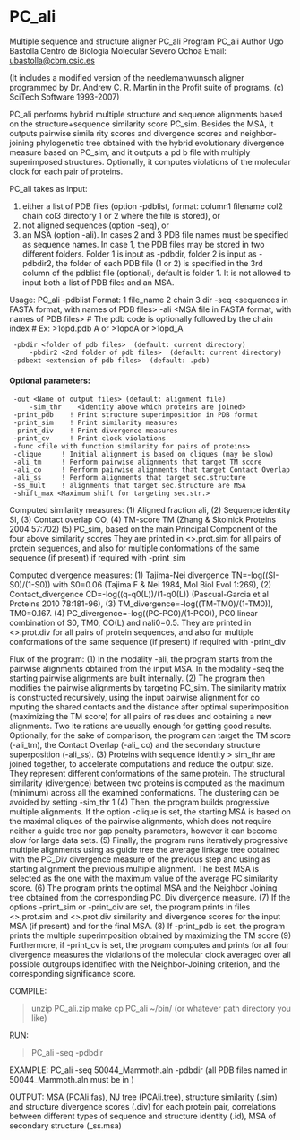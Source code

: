 # PC_ali
Multiple sequence and structure aligner PC_ali
Program PC_ali
Author Ugo Bastolla Centro de Biologia Molecular Severo Ochoa
Email: <ubastolla@cbm.csic.es>

(It includes a modified version of the needlemanwunsch aligner programmed by Dr. Andrew C. R. Martin in the Profit suite of programs, (c) SciTech Software 1993-2007)

PC_ali performs hybrid multiple structure and sequence alignments based on the structure+sequence similarity score PC_sim. Besides the MSA, it outputs pairwise simila
rity scores and divergence scores and neighbor-joining phylogenetic tree obtained with the hybrid evolutionary divergence measure based on PC_sim, and it outputs a pd
b file with multiply superimposed structures. Optionally, it computes violations of the molecular clock for each pair of proteins.

PC_ali takes as input:
1) either a list of PDB files (option -pdblist, format: column1 filename col2 chain col3 directory 1 or 2 where the file is stored), or
2) not aligned sequences (option -seq), or
3) an MSA (option -ali).
In cases 2 and 3 PDB file names must be specified as sequence names.
In case 1, the PDB files may be stored in two different folders. Folder 1 is input as -pdbdir, folder 2 is input as -pdbdir2, the folder of each PDB file (1 or 2) is specified in the 3rd column of the pdblist file (optional), default is folder 1. 
It is not allowed to input both a list of PDB files and an MSA.

Usage:
PC_ali  -pdblist <List of PDB files> Format: 1 file_name 2 chain 3 dir 
        -seq <sequences in FASTA format, with names of PDB files>
	-ali <MSA file in FASTA format, with names of PDB files>
	# The pdb code is optionally followed by the chain index
	# Ex: >1opd.pdb A or >1opdA or >1opd_A

	 -pbdir <folder of pdb files>  (default: current directory)
         -pbdir2 <2nd folder of pdb files>  (default: current directory)
	 -pdbext <extension of pdb files>  (default: .pdb)
#### Optional parameters:
	 -out <Name of output files> (default: alignment file)
         -sim_thr    <identity above which proteins are joined>
	 -print_pdb    ! Print structure superimposition in PDB format
	 -print_sim    ! Print similarity measures
	 -print_div    ! Print divergence measures
	 -print_cv     ! Print clock violations
	 -func <file with function similarity for pairs of proteins>
  	 -clique     ! Initial alignment is based on cliques (may be slow)
	 -ali_tm     ! Perform pairwise alignments that target TM score
	 -ali_co     ! Perform pairwise alignments that target Contact Overlap
	 -ali_ss     ! Perform alignments that target sec.structure
	 -ss_mult    ! alignments that target sec.structure are MSA
	 -shift_max <Maximum shift for targeting sec.str.>

Computed similarity measures:
(1) Aligned fraction ali,
(2) Sequence identity SI,
(3) Contact overlap CO,
(4) TM-score TM (Zhang & Skolnick Proteins 2004 57:702)
(5) PC_sim, based on the main Principal Component of the four above similarity scores
They are printed in <>.prot.sim for all pairs of protein sequences, and also for multiple conformations of the same sequence (if present) if required with -print_sim

Computed divergence measures:
(1) Tajima-Nei divergence TN=-log((SI-S0)/(1-S0)) with S0=0.06 (Tajima F & Nei 1984, Mol Biol Evol 1:269),
(2) Contact_divergence CD=-log((q-q0(L))/(1-q0(L)) (Pascual-Garcia et al Proteins 2010 78:181-96),
(3) TM_divergence=-log((TM-TM0)/(1-TM0)), TM0=0.167.
(4) PC_divergence=-log((PC-PC0)/(1-PC0)), PC0 linear combination of S0, TM0, CO(L) and nali0=0.5.
They are printed in <>.prot.div for all pairs of protein sequences, and also for multiple conformations of the same sequence (if present) if required with -print_div

Flux of the program:
(1) In the modality -ali, the program starts from the pairwise alignments obtained from the input MSA. In the modality -seq the starting pairwise alignments are built
 internally.
 (2) The program then modifies the pairwise alignments by targeting PC_sim. The similarity matrix is constructed recursively, using the input pairwise alignment for co
mputing the shared contacts and the distance after optimal superimposition (maximizing the TM score) for all pairs of residues and obtaining a new alignments. Two ite
rations are usually enough for getting good results. Optionally, for the sake of comparison, the program can target the TM score (-ali_tm), the Contact Overlap (-ali_
co) and the secondary structure superposition (-ali_ss).
(3) Proteins with sequence identity > sim_thr are joined together, to accelerate computations and reduce the output size. They represent different conformations of the same protein. The structural similarity (divergence) between two proteins is computed as the maximum (minimum) across all the examined conformations. The clustering can be avoided by setting -sim_thr 1
(4) Then, the program builds progressive multiple alignments. If the option -clique is set, the starting MSA is based on the maximal cliques of the pairwise alignments, which does not require neither a guide tree nor gap penalty parameters, however it can become slow for large data sets.
(5) Finally, the program runs iteratively progressive multiple alignments using as guide tree the average linkage tree obtained with the PC_Div divergence measure of the previous step and using as starting alignment the previous multiple alignment. The best MSA is selected as the one with the maximum value of the average PC similarity score.
(6) The program prints the optimal MSA and the Neighbor Joining tree obtained from the corresponding PC_Div divergence measure.
(7) If the options -print_sim or -print_div are set, the program prints in files <>.prot.sim and <>.prot.div similarity and divergence scores for the input MSA (if present) and for the final MSA.
(8) If -print_pdb is set, the program prints the multiple superimposition obtained by maximizing the TM score
(9) Furthermore, if -print_cv is set, the program computes and prints for all four divergence measures the violations of the molecular clock averaged over all possible outgroups identified with the Neighbor-Joining criterion, and the corresponding significance score.


COMPILE:
>unzip PC_ali.zip
>make
>cp PC_ali ~/bin/ (or whatever path directory you like)

RUN:
>PC_ali -seq <sequence file> -pdbdir <path to PDB files>

EXAMPLE: PC_ali -seq 50044_Mammoth.aln -pdbdir <PDBPATH>
(all PDB files named in 50044_Mammoth.aln must be in <PDBPATH>)

OUTPUT:
MSA (PCAli.fas),
NJ tree (PCAli.tree), 
structure similarity (.sim) and structure divergence scores (.div) for each protein pair,
correlations between different types of sequence and structure identity (.id),
MSA of secondary structure (_ss.msa)
